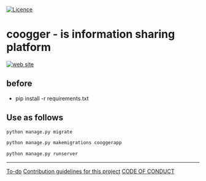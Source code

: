 [![Licence](https://img.shields.io/github/license/mashape/apistatus.svg)](https://github.com/hakancelik96/coogger/blob/master/LICENSE.txt)

coogger - is information sharing platform
====================

[![web site](http://www.coogger.com/static/media/favicon.png)](http://www.coogger.com)

before
---
- pip install -r requirements.txt

Use as follows
-------

```python
python manage.py migrate

python manage.py makemigrations cooggerapp

python manage.py runserver

```

---


[To-do](https://github.com/hakancelik96/coogger/projects/1)
[Contribution guidelines for this project](#)
[CODE OF CONDUCT](#)
